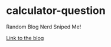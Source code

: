 # calculator-question
Random Blog Nerd Sniped Me!

[Link to the blog](https://chadnauseam.com/coding/random/calculator-app)
